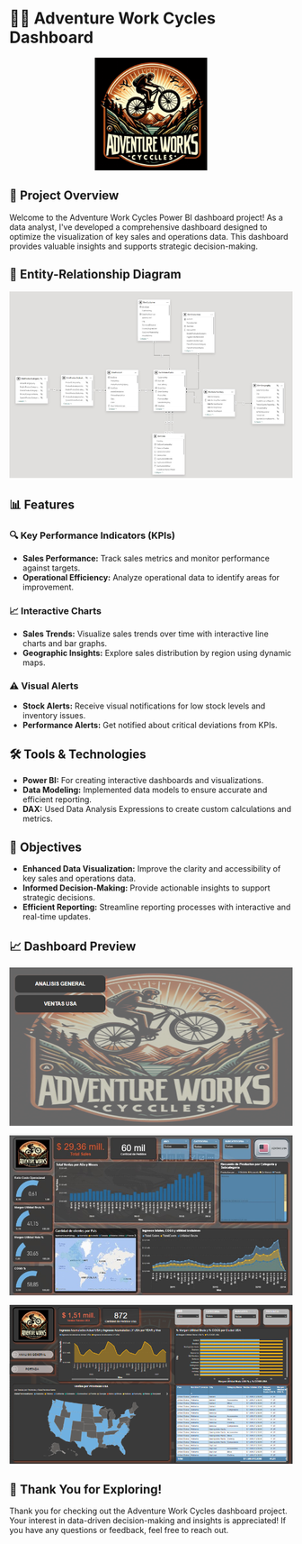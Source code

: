  # 🚴‍♂️ **Adventure Work Cycles Dashboard**

<p align="center">
  <img src="https://github.com/danielafortiruiz/AdventureWorkCycles/blob/main/LOGO%20AWC%20PI.jpeg?raw=true" alt="Logo Adventure Work Cycles" width="200"/>
</p>


## 🌟 **Project Overview**
Welcome to the Adventure Work Cycles Power BI dashboard project! As a data analyst, I've developed a comprehensive dashboard designed to optimize the visualization of key sales and operations data. This dashboard provides valuable insights and supports strategic decision-making.

## 🌟 Entity-Relationship Diagram

<p align="center">
  <img src="https://github.com/danielafortiruiz/AdventureWorkCycles/blob/main/ModeloRelacional_PI.png?raw=true" alt="Modelo Relacional">
</p>


## 📊 **Features**

### 🔍 **Key Performance Indicators (KPIs)**
- **Sales Performance:** Track sales metrics and monitor performance against targets.
- **Operational Efficiency:** Analyze operational data to identify areas for improvement.

### 📈 **Interactive Charts**
- **Sales Trends:** Visualize sales trends over time with interactive line charts and bar graphs.
- **Geographic Insights:** Explore sales distribution by region using dynamic maps.

### ⚠️ **Visual Alerts**
- **Stock Alerts:** Receive visual notifications for low stock levels and inventory issues.
- **Performance Alerts:** Get notified about critical deviations from KPIs.

## 🛠 **Tools & Technologies**
- **Power BI:** For creating interactive dashboards and visualizations.
- **Data Modeling:** Implemented data models to ensure accurate and efficient reporting.
- **DAX:** Used Data Analysis Expressions to create custom calculations and metrics.

## 🚀 **Objectives**
- **Enhanced Data Visualization:** Improve the clarity and accessibility of key sales and operations data.
- **Informed Decision-Making:** Provide actionable insights to support strategic decisions.
- **Efficient Reporting:** Streamline reporting processes with interactive and real-time updates.

## 📈 **Dashboard Preview**

<p align="center">
  <img src="https://github.com/danielafortiruiz/AdventureWorkCycles/blob/main/AWC%20IMG%201.png?raw=true" alt="Descripción de la imagen" width="600"/>
</p>

<p align="center">
  <img src="https://github.com/danielafortiruiz/AdventureWorkCycles/blob/main/Captura%20de%20pantalla%202024-07-11%20121534.jpg?raw=true" alt="Descripción de la imagen" width="600"/>
</p>

<p align="center">
  <img src="https://github.com/danielafortiruiz/AdventureWorkCycles/blob/main/imagen%202%20awc.png?raw=true" alt="Descripción de la imagen" width="600"/>
</p>

## 🙌 **Thank You for Exploring!**
Thank you for checking out the Adventure Work Cycles dashboard project. Your interest in data-driven decision-making and insights is appreciated! If you have any questions or feedback, feel free to reach out.


